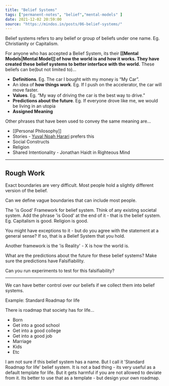 ```yaml
---
title: "Belief Systems"
tags: ["permanent-notes", "belief","mental-models" ]
date: 2021-12-02 20:59:00
source: "https://mindos.in/posts/06-belief-systems/"
---
```


Belief systems refers to any belief or group of beliefs under one name. Eg. Christianity or Capitalism.

For anyone who has accepted a Belief System, its their **[[Mental Models|Mental Model]] of how the world is and how it works. They have created these belief systems to better interface with the world.** These beliefs can be(but not limited to)…

-   **Definitions**. Eg. The car I bought with my money is “My Car”.
-   An idea of **how things work**. Eg. If I push on the accelerator, the car will move faster.
-   **Values**. Eg. “My way of driving the car is the best way to drive.”
-   **Predictions about the future**. Eg. If everyone drove like me, we would be living in an utopia
-   **Assigned Meaning**

Other phrases that have been used to convey the same meaning are...

-   [[Personal Philosophy]]
-   Stories - [Yuval Noah Harari](https://www.nytimes.com/interactive/2021/11/08/magazine/yuval-noah-harari-interview.html) prefers this
-   Social Constructs
-   Religion
-  Shared Intentionality - Jonathan Haidt in Righteous Mind 

---

## Rough Work

Exact boundaries are very difficult. Most people hold a slightly different version of the belief.

Can we define vague boundaries that can include most people.

The 'is Good' Framework for belief system. Think of any existing societal system. Add the phrase 'is Good' at the end of it - that is the belief system. Eg. Capitalism is good. Religion is good.

You might have exceptions to it - but do you agree with the statement at a general sense? If so, that is a Belief System that you hold.

Another framework is the 'is Reality' - X is how the world is.

What are the predictions about the future for these belief systems? Make sure the  predictions have Falsifiability.

Can you run experiments to test for this falsifiability?


---

We can have better control over our beliefs if we collect them into belief systems. 

Example: Standard Roadmap for life

There is roadmap that society has for life...

- Born
- Get into a good school
- Get into a good college
- Get into a good job
- Marriage
- Kids
- Etc

I am not sure if this belief system has a name. But I call it 'Standard Roadmap for life' belief system. It is not a bad thing - its very useful as a default template for life. But it gets harmful if you are not allowed to deviate from it. Its better to use that as a template - but design your own roadmap. 

